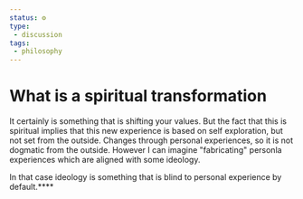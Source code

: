 ```yaml
---
status: ⚙️
type: 
 - discussion
tags:
 - philosophy 
---
```

# What is a spiritual transformation

It certainly is something that is shifting your values.
But the fact that this is spiritual implies that this new experience is based on self exploration, but not set from the outside. Changes through personal experiences, so it is not dogmatic from the outside. However I can imagine "fabricating" personla experiences which are aligned with some ideology.

In that case ideology is something that is blind to personal experience by default.****